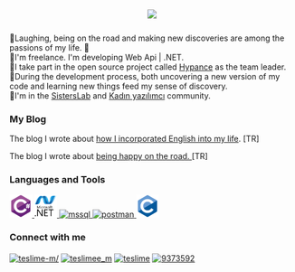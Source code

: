 <h1 align="center">
  <a href="https://git.io/typing-svg">
    <img src="https://readme-typing-svg.herokuapp.com/?lines=Heeeey!;I'm+Teslime.&center=true&size=25">
  </a>
</h1>


 🥢Laughing, being on the road and making new discoveries are among the passions of my life. 💛 <br> 
 🥢I'm freelance. I'm developing Web Api | .NET.  <br> 
 🥢I take part in the open source project called <a href="https://www.linkedin.com/company/hypance/">Hypance</a> as the team leader. <br>
 🥢During the development process, both uncovering a new version of my code and learning new things feed my sense of discovery. <br> 
 🥢I'm in the <a href="https://sisterslab.co/">SistersLab</a> and <a href="https://www.kadinyazilimci.com/">Kadın yazılımcı</a> community.  


<h3 align="left">My Blog </h3>

 <p>The blog I wrote about <a href="https://medium.com/@teslime/i%CC%87ngilizceyi-hayat%C4%B1ma-nas%C4%B1l-dahil-ettim-ea23a327a9c2"> how I incorporated English into my life</a>. [TR]</p> 
 <p> The blog I wrote about <a href="https://medium.com/@teslime/yolda-mutlu-olmak-f168e6f9c47e">being happy on the road. </a>[TR] </p> 





<h3 align="left">Languages and Tools</h3>
<p align="left">
  <a href="https://www.w3schools.com/cs/" target="_blank" rel="noreferrer"> <img src="https://raw.githubusercontent.com/devicons/devicon/master/icons/csharp/csharp-original.svg" alt="csharp" width="40" height="40"/> </a>
  <a href="https://dotnet.microsoft.com/" target="_blank" rel="noreferrer"> <img src="https://raw.githubusercontent.com/devicons/devicon/master/icons/dot-net/dot-net-original-wordmark.svg" alt="dotnet" width="40" height="40"/> </a> 
  <a href="https://www.microsoft.com/en-us/sql-server" target="_blank" rel="noreferrer"> <img src="https://www.svgrepo.com/show/303229/microsoft-sql-server-logo.svg" alt="mssql" width="40" height="40"/> </a> 
  <a href="https://postman.com" target="_blank" rel="noreferrer"> <img src="https://www.vectorlogo.zone/logos/getpostman/getpostman-icon.svg" alt="postman" width="40" height="40"/> </a>
  <a href="https://www.cprogramming.com/" target="_blank" rel="noreferrer"> <img src="https://raw.githubusercontent.com/devicons/devicon/master/icons/c/c-original.svg" alt="c" width="40" height="40"/> </a>
</p>


<p align="center">
<h3 align="left">Connect with me</h3>
<p align="left">
<a href="https://linkedin.com/in/teslime-m/" target="blank"><img align="center" src="https://raw.githubusercontent.com/rahuldkjain/github-profile-readme-generator/master/src/images/icons/Social/linked-in-alt.svg" alt="teslime-m/" height="30" width="40" /></a>
<a href="https://www.hackerrank.com/teslimee_m" target="blank"><img align="center" src="https://raw.githubusercontent.com/rahuldkjain/github-profile-readme-generator/master/src/images/icons/Social/hackerrank.svg" alt="teslimee_m" height="30" width="40" /></a>
<a href="https://www.leetcode.com/teslime" target="blank"><img align="center" src="https://raw.githubusercontent.com/rahuldkjain/github-profile-readme-generator/master/src/images/icons/Social/leet-code.svg" alt="teslime" height="30" width="40" /></a>
<a href="https://stackoverflow.com/users/9373592" target="blank"><img align="center" src="https://raw.githubusercontent.com/rahuldkjain/github-profile-readme-generator/master/src/images/icons/Social/stack-overflow.svg" alt="9373592" height="30" width="40" /></a>
</p>
